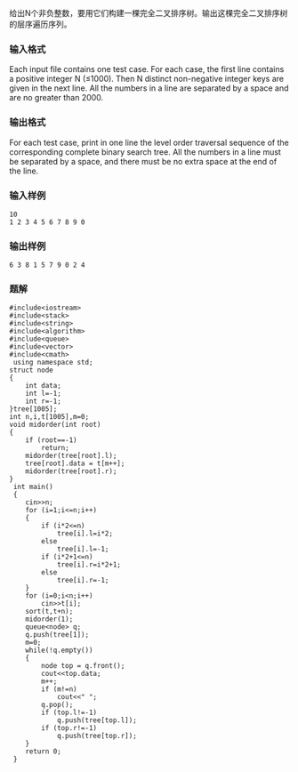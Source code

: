 给出N个非负整数，要用它们构建一棵完全二叉排序树。输出这棵完全二叉排序树的层序遍历序列。
### 输入格式
Each input file contains one test case. For each case, the first line contains a positive integer N (≤1000). Then N distinct non-negative integer keys are given in the next line. All the numbers in a line are separated by a space and are no greater than 2000.
### 输出格式
For each test case, print in one line the level order traversal sequence of the corresponding complete binary search tree. All the numbers in a line must be separated by a space, and there must be no extra space at the end of the line.
### 输入样例
```
10
1 2 3 4 5 6 7 8 9 0
```
### 输出样例
```
6 3 8 1 5 7 9 0 2 4
```

### 题解
```
#include<iostream>
#include<stack>
#include<string>
#include<algorithm>
#include<queue>
#include<vector>
#include<cmath>
 using namespace std;
struct node
{
    int data;
    int l=-1;
    int r=-1;
}tree[1005];
int n,i,t[1005],m=0;
void midorder(int root)
{
    if (root==-1)
        return;
    midorder(tree[root].l);
    tree[root].data = t[m++];
    midorder(tree[root].r);
}
 int main()
 {
    cin>>n;
    for (i=1;i<=n;i++)
    {
        if (i*2<=n)
            tree[i].l=i*2;
        else
            tree[i].l=-1;
        if (i*2+1<=n)
            tree[i].r=i*2+1;
        else
            tree[i].r=-1;
    }
    for (i=0;i<n;i++)
        cin>>t[i];
    sort(t,t+n);
    midorder(1);
    queue<node> q;
    q.push(tree[1]);
    m=0;
    while(!q.empty())
    {
        node top = q.front();
        cout<<top.data;
        m++;
        if (m!=n)
            cout<<" ";
        q.pop();
        if (top.l!=-1)
            q.push(tree[top.l]);
        if (top.r!=-1)
            q.push(tree[top.r]);
    }
    return 0;
 }
```
